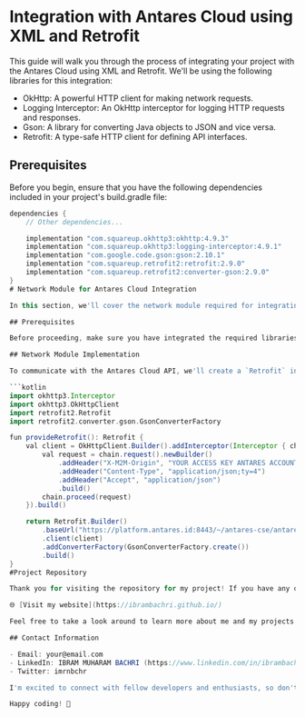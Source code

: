 # Integration with Antares Cloud using XML and Retrofit

This guide will walk you through the process of integrating your project with the Antares Cloud using XML and Retrofit. We'll be using the following libraries for this integration:

- OkHttp: A powerful HTTP client for making network requests.
- Logging Interceptor: An OkHttp interceptor for logging HTTP requests and responses.
- Gson: A library for converting Java objects to JSON and vice versa.
- Retrofit: A type-safe HTTP client for defining API interfaces.

## Prerequisites

Before you begin, ensure that you have the following dependencies included in your project's build.gradle file:

```gradle
dependencies {
    // Other dependencies...

    implementation "com.squareup.okhttp3:okhttp:4.9.3"
    implementation "com.squareup.okhttp3:logging-interceptor:4.9.1"
    implementation "com.google.code.gson:gson:2.10.1"
    implementation "com.squareup.retrofit2:retrofit:2.9.0"
    implementation "com.squareup.retrofit2:converter-gson:2.9.0"
}
# Network Module for Antares Cloud Integration

In this section, we'll cover the network module required for integrating your project with the Antares Cloud using Retrofit. This module defines how to set up the network communication and authentication headers.

## Prerequisites

Before proceeding, make sure you have integrated the required libraries and dependencies as mentioned in the previous sections.

## Network Module Implementation

To communicate with the Antares Cloud API, we'll create a `Retrofit` instance and configure it with the necessary headers. Here's the `provideRetrofit()` function that accomplishes this:

```kotlin
import okhttp3.Interceptor
import okhttp3.OkHttpClient
import retrofit2.Retrofit
import retrofit2.converter.gson.GsonConverterFactory

fun provideRetrofit(): Retrofit {
    val client = OkHttpClient.Builder().addInterceptor(Interceptor { chain ->
        val request = chain.request().newBuilder()
            .addHeader("X-M2M-Origin", "YOUR ACCESS KEY ANTARES ACCOUNT")
            .addHeader("Content-Type", "application/json;ty=4")
            .addHeader("Accept", "application/json")
            .build()
        chain.proceed(request)
    }).build()

    return Retrofit.Builder()
        .baseUrl("https://platform.antares.id:8443/~/antares-cse/antares-id/Monitoring_System/")
        .client(client)
        .addConverterFactory(GsonConverterFactory.create())
        .build()
}
#Project Repository

Thank you for visiting the repository for my project! If you have any questions, feedback, or would like to learn more about the project, I invite you to explore my website:

🌐 [Visit my website](https://ibrambachri.github.io/)

Feel free to take a look around to learn more about me and my projects. If you find something interesting or have any inquiries related to the project, you can contact me through the contact information provided on my website.

## Contact Information

- Email: your@email.com
- LinkedIn: IBRAM MUHARAM BACHRI (https://www.linkedin.com/in/ibrambachri/)
- Twitter: imrnbchr

I'm excited to connect with fellow developers and enthusiasts, so don't hesitate to reach out if you have any questions, suggestions, or just want to say hello!

Happy coding! 🚀

